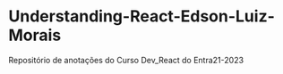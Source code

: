 # Understanding-React-Edson-Luiz-Morais
Repositório de anotações do Curso Dev_React do Entra21-2023
